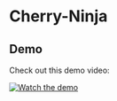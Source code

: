 # Cherry-Ninja

## Demo

Check out this demo video:

[![Watch the demo](https://www.youtube.com/htGYVPyODe0/maxresdefault.jpg)](https://www.youtube.com/watch?v=htGYVPyODe0)

